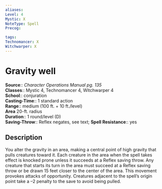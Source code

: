 ```yaml
---
aliases: 
Level: 4
Mystic: X
NoteType: Spell
Precog: 

tags: 
Technomancer: X
Witchwarper: X
---
```


# Gravity well

**Source**:: _Character Operations Manual pg. 135_  
**Classes**:: Mystic 4, Technomancer 4, Witchwarper 4  
**School**:: conjuration  
**Casting-Time**:: 1 standard action  
**Range**:: medium (100 ft. + 10 ft./level)  
**Area** 20-ft. radius  
**Duration**:: 1 round/level (D)  
**Saving-Throw**:: Reflex negates, see text;
**Spell Resistance**:: yes

## Description

You alter the gravity in an area, making a central point of high gravity that pulls creatures toward it. Each creature in the area when the spell takes effect is knocked prone unless it succeeds at a Reflex saving throw. Any creature that starts its turn in the area must succeed at a Reflex saving throw or be drawn 15 feet closer to the center of the area. This movement provokes attacks of opportunity. Creatures adjacent to the spell’s origin point take a –2 penalty to the save to avoid being pulled.

